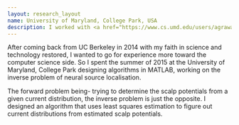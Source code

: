 ```yaml
---
layout: research_layout
name: University of Maryland, College Park, USA
description: I worked with <a href="https://www.cs.umd.edu/users/agrawala/">Dr. Ashok Agrawala</a> and <a href="http://www.terpconnect.umd.edu/~ppal/"> Dr. Piya Pal</a> in neural source localisation
---
```

After coming back from UC Berkeley in 2014 with my faith in science and technology restored, I wanted to go for experience more toward the computer science side. So I spent the summer of 2015 at the University of Maryland, College Park designing algorithms in MATLAB, working on the inverse problem of neural source localisation.  

The forward problem being- trying to determine the scalp potentials from a given current distribution, the inverse problem is just the opposite. I designed an algorithm that uses least squares estimation to figure out current distributions from estimated scalp potentials.